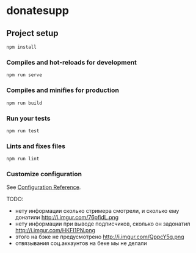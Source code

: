 # donatesupp

## Project setup
```
npm install
```

### Compiles and hot-reloads for development
```
npm run serve
```

### Compiles and minifies for production
```
npm run build
```

### Run your tests
```
npm run test
```

### Lints and fixes files
```
npm run lint
```

### Customize configuration
See [Configuration Reference](https://cli.vuejs.org/config/).

TODO:
- нету информации сколько стримера смотрели, и сколько ему донатили http://i.imgur.com/76pfidL.png
- нету информации при выводе подписчиков, сколько он задонатил http://i.imgur.com/HKFI1PN.png
- этого на бэке не предусмотрено http://i.imgur.com/QppcY5g.png
- отвязывания соц.аккаунтов на беке мы не делали